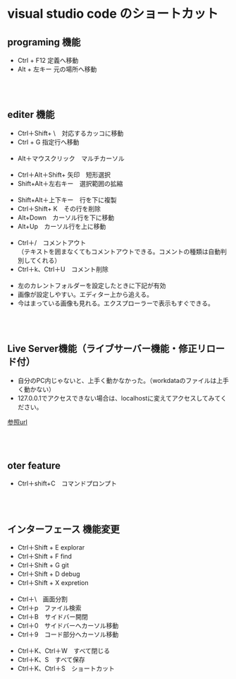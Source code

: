 # visual studio code のショートカット

## programing 機能

- Ctrl + F12 定義へ移動  
- Alt + 左キー 元の場所へ移動

<br>
<br>

## editer 機能

- Ctrl＋Shift+ \　対応するカッコに移動
- Ctrl + G  指定行へ移動
<br><br>
- Alt＋マウスクリック　マルチカーソル
<br><br>
- Ctrl＋Alt＋Shift+ 矢印　短形選択  
- Shift+Alt＋左右キー　選択範囲の拡縮
<br><br>
- Shift+Alt＋上下キー　行を下に複製  
- Ctrl＋Shift+ K　その行を削除  
- Alt+Down　カーソル行を下に移動  
- Alt+Up　カーソル行を上に移動
<br><br>
- Ctrl＋/　コメントアウト  
（テキストを囲まなくてもコメントアウトできる。コメントの種類は自動判別してくれる）  
- Ctrl＋k、Ctrl＋U　コメント削除
<br><br>
- 左のカレントフォルダーを設定したときに下記が有効
- 画像が設定しやすい。エディター上から追える。
- 今はまっている画像も見れる。エクスプローラーで表示もすぐできる。

<br>
<br>

## Live Server機能（ライブサーバー機能・修正リロード付）  
- 自分のPC内じゃないと、上手く動かなかった。（workdataのファイルは上手く動かない）
- 127.0.0.1でアクセスできない場合は、localhostに変えてアクセスしてみてください。  

[参照url](https://www.nxworld.net/services-resource/vscode-extension-live-server.html)  

<br>
<br>

## oter feature
- Ctrl＋shift+C　コマンドプロンプト

<br>
<br>

## インターフェース 機能変更
- Ctrl＋Shift + E explorar
- Ctrl＋Shift + F find
- Ctrl＋Shift + G git
- Ctrl＋Shift + D debug
- Ctrl＋Shift + X expretion
<br><br>
- Ctrl＋\　画面分割
- Ctrl＋p　ファイル検索
- Ctrl＋B　サイドバー開閉
- Ctrl＋0　サイドバーへカーソル移動
- Ctrl＋9　コード部分へカーソル移動
<br><br>
- Ctrl＋K、Ctrl＋W　すべて閉じる
- Ctrl＋K、S　すべて保存
- Ctrl＋K、Ctrl＋S　ショートカット
